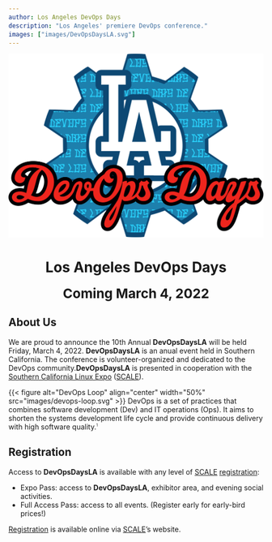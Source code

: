 ```yaml
---
author: Los Angeles DevOps Days
description: "Los Angeles' premiere DevOps conference."
images: ["images/DevOpsDaysLA.svg"]
---
```


![Logo](images/DevOpsDaysLA.svg#center)
<h1 style="text-align: center;">Los Angeles DevOps Days</h1>
<div style="font-size: 26px; font-weight: bold; text-align: center;">Coming March 4, 2022</div>

## About Us

We are proud to announce the 10th Annual **DevOpsDaysLA** will be held Friday, March 4, 2022. **DevOpsDaysLA** is an anual event held in Southern California. The conference is volunteer-organized and dedicated to the DevOps community.**DevOpsDaysLA** is presented in cooperation with the [Southern California Linux Expo](https://www.socallinuxexpo.org/scale/19x/devops-day-la) ([SCALE](https://www.socallinuxexpo.org/scale/19x/devops-day-la)).

{{< figure alt="DevOps Loop" align="center" width="50%" src="images/devops-loop.svg" >}}
DevOps is a set of practices that combines software development (Dev) and IT operations (Ops). It aims to shorten the systems development life cycle and provide continuous delivery with high software quality.<span title='Loukides, Mike (7 June 2012). "What is DevOps?", http://radar.oreilly.com/2012/06/what-is-devops.html. O&rsquo;Reilly Media)' style='font-size: 50%; vertical-align: super'>1</span>

## Registration

Access to **DevOpsDaysLA** is available with any level of [SCALE](https://www.socallinuxexpo.org/scale/19x/devops-day-la) [registration](https://register.socallinuxexpo.org/):

- Expo Pass: access to **DevOpsDaysLA**, exhibitor area, and evening social activities.
- Full Access Pass: access to all events. (Register early for early-bird prices!)

[Registration](https://register.socallinuxexpo.org/) is available online via [SCALE](https://www.socallinuxexpo.org/scale/19x/devops-day-la)’s website.
